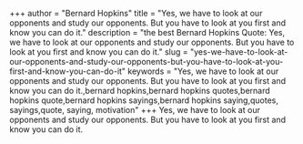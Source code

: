 +++
author = "Bernard Hopkins"
title = "Yes, we have to look at our opponents and study our opponents. But you have to look at you first and know you can do it."
description = "the best Bernard Hopkins Quote: Yes, we have to look at our opponents and study our opponents. But you have to look at you first and know you can do it."
slug = "yes-we-have-to-look-at-our-opponents-and-study-our-opponents-but-you-have-to-look-at-you-first-and-know-you-can-do-it"
keywords = "Yes, we have to look at our opponents and study our opponents. But you have to look at you first and know you can do it.,bernard hopkins,bernard hopkins quotes,bernard hopkins quote,bernard hopkins sayings,bernard hopkins saying,quotes, sayings,quote, saying, motivation"
+++
Yes, we have to look at our opponents and study our opponents. But you have to look at you first and know you can do it.
